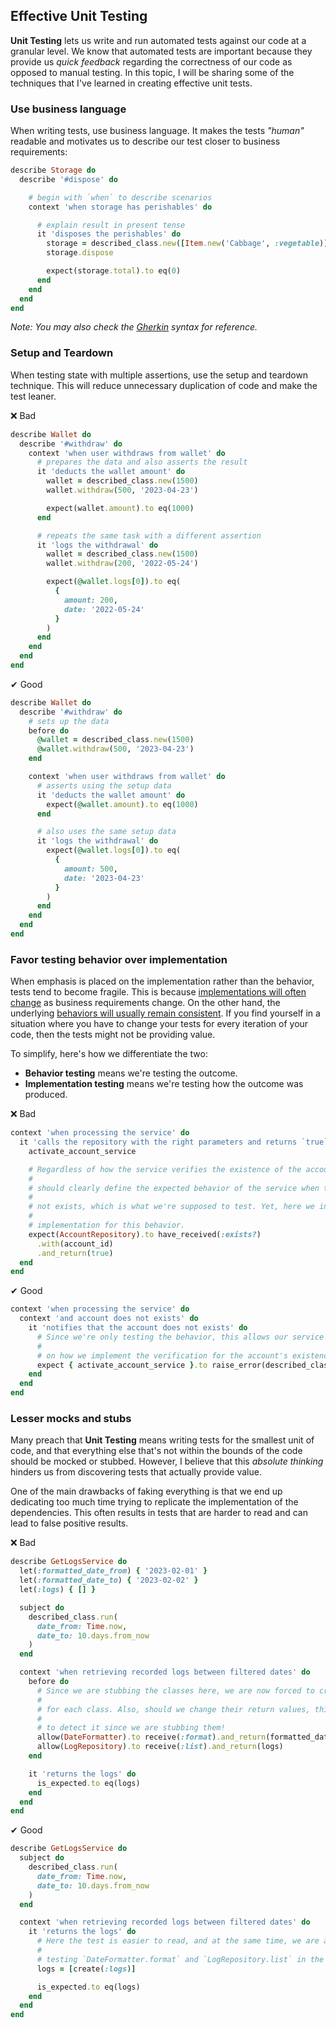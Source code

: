 ## Effective Unit Testing

**Unit Testing** lets us write and run automated tests against our code at a granular level. We know that automated tests are important because they provide us _quick feedback_ regarding the correctness of our code as opposed to manual testing. In this topic, I will be sharing some of the techniques that I've learned in creating effective unit tests.

### Use business language
When writing tests, use business language. It makes the tests _"human"_ readable and motivates us to describe our test closer to business requirements:

```rb
describe Storage do
  describe '#dispose' do

    # begin with `when` to describe scenarios
    context 'when storage has perishables' do

      # explain result in present tense
      it 'disposes the perishables' do
        storage = described_class.new([Item.new('Cabbage', :vegetable)])
        storage.dispose

        expect(storage.total).to eq(0)
      end
    end
  end
end
```
_Note: You may also check the [Gherkin](https://cucumber.io/docs/gherkin/reference/) syntax for reference._

### Setup and Teardown
When testing state with multiple assertions, use the setup and teardown technique. This will reduce unnecessary duplication of code and make the test leaner.

❌ Bad

```rb
describe Wallet do
  describe '#withdraw' do
    context 'when user withdraws from wallet' do
      # prepares the data and also asserts the result
      it 'deducts the wallet amount' do
        wallet = described_class.new(1500)
        wallet.withdraw(500, '2023-04-23')

        expect(wallet.amount).to eq(1000)
      end

      # repeats the same task with a different assertion
      it 'logs the withdrawal' do
        wallet = described_class.new(1500)
        wallet.withdraw(200, '2022-05-24')

        expect(@wallet.logs[0]).to eq(
          {
            amount: 200,
            date: '2022-05-24'
          }
        )
      end
    end
  end
end
```

✔ Good

```rb
describe Wallet do
  describe '#withdraw' do
    # sets up the data
    before do
      @wallet = described_class.new(1500)
      @wallet.withdraw(500, '2023-04-23')
    end

    context 'when user withdraws from wallet' do
      # asserts using the setup data
      it 'deducts the wallet amount' do
        expect(@wallet.amount).to eq(1000)
      end

      # also uses the same setup data
      it 'logs the withdrawal' do
        expect(@wallet.logs[0]).to eq(
          {
            amount: 500,
            date: '2023-04-23'
          }
        )
      end
    end
  end
end
```

### Favor testing behavior over implementation
When emphasis is placed on the implementation rather than the behavior, tests tend to become fragile. This is because <ins>implementations will often change</ins> as business requirements change. On the other hand, the underlying <ins>behaviors will usually remain consistent</ins>. If you find yourself in a situation where you have to change your tests for every iteration of your code, then the tests might not be providing value.

To simplify, here's how we differentiate the two:

- **Behavior testing** means we're testing the outcome.
- **Implementation testing** means we're testing how the outcome was produced.

❌ Bad

```rb
context 'when processing the service' do
  it 'calls the repository with the right parameters and returns `true`' do
    activate_account_service

    # Regardless of how the service verifies the existence of the account, the product details
    #
    # should clearly define the expected behavior of the service when the account exists or does
    #
    # not exists, which is what we're supposed to test. Yet, here we insist on testing the
    #
    # implementation for this behavior.
    expect(AccountRepository).to have_received(:exists?)
      .with(account_id)
      .and_return(true)
  end
end
```

✔ Good

```rb
context 'when processing the service' do
  context 'and account does not exists' do
    it 'notifies that the account does not exists' do
      # Since we're only testing the behavior, this allows our service to be more flexible
      #
      # on how we implement the verification for the account's existence.
      expect { activate_account_service }.to raise_error(described_class::NotFoundError)
    end
  end
end
```

### Lesser mocks and stubs
Many preach that **Unit Testing** means writing tests for the smallest unit of code, and that everything else that's not within the bounds of the code should be mocked or stubbed. However, I believe that this _absolute thinking_ hinders us from discovering tests that actually provide value.

One of the main drawbacks of faking everything is that we end up dedicating too much time trying to replicate the implementation of the dependencies. This often results in tests that are harder to read and can lead to false positive results.

❌ Bad

```rb
describe GetLogsService do
  let(:formatted_date_from) { '2023-02-01' }
  let(:formatted_date_to) { '2023-02-02' }
  let(:logs) { [] }

  subject do
    described_class.run(
      date_from: Time.now,
      date_to: 10.days.from_now
    )
  end

  context 'when retrieving recorded logs between filtered dates' do
    before do
      # Since we are stubbing the classes here, we are now forced to create isolated tests
      #
      # for each class. Also, should we change their return values, this test will not be able
      #
      # to detect it since we are stubbing them!
      allow(DateFormatter).to receive(:format).and_return(formatted_date_from, formatted_date_to)
      allow(LogRepository).to receive(:list).and_return(logs)
    end

    it 'returns the logs' do
      is_expected.to eq(logs)
    end
  end
end
```

✔ Good

```rb
describe GetLogsService do
  subject do
    described_class.run(
      date_from: Time.now,
      date_to: 10.days.from_now
    )
  end

  context 'when retrieving recorded logs between filtered dates' do
    it 'returns the logs' do
      # Here the test is easier to read, and at the same time, we are also
      #
      # testing `DateFormatter.format` and `LogRepository.list` in the background.
      logs = [create(:logs)]

      is_expected.to eq(logs)
    end
  end
end
```

